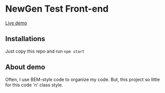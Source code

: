 # NewGen Test Front-end

[Live demo](https://jag-k.github.io/newgen-tests-front)

## Installations

Just copy this repo and run `npm start`

## About demo

Often, I use BEM-style code to organize my code. But, this project so little for this code 'n' class style.
